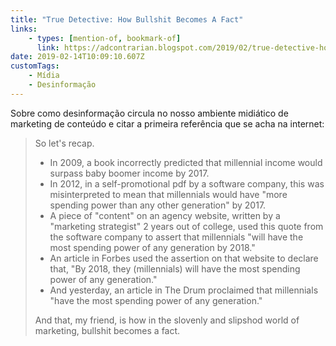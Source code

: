```yaml
---
title: "True Detective: How Bullshit Becomes A Fact"
links:
    - types: [mention-of, bookmark-of]
      link: https://adcontrarian.blogspot.com/2019/02/true-detective-how-bullshit-becomes-fact.html
date: 2019-02-14T10:09:10.607Z
customTags:
    - Mídia
    - Desinformação
---
```


Sobre como desinformação circula no nosso ambiente midiático de marketing de conteúdo e citar a primeira referência que se acha na internet:

> So let's recap.
>
> -   In 2009, a book incorrectly predicted that millennial income would surpass baby boomer income by 2017.
> -   In 2012, in a self-promotional pdf by a software company, this was misinterpreted to mean that millennials would have "more spending power than any other generation" by 2017.
> -   A piece of "content" on an agency website, written by a "marketing strategist" 2 years out of college, used this quote from the software company to assert that millennials "will have the most spending power of any generation by 2018."
> -   An article in Forbes used the assertion on that website to declare that, "By 2018, they (millennials) will have the most spending power of any generation."
> -   And yesterday, an article in The Drum proclaimed that millennials "have the most spending power of any generation."
>
> And that, my friend, is how in the slovenly and slipshod world of marketing, bullshit becomes a fact.
